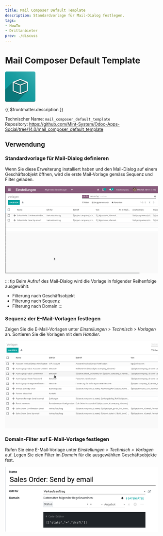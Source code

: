 ```yaml
---
title: Mail Composer Default Template
description: Standardvorlage für Mail-Dialog festlegen.
tags:
- HowTo
- Drittanbieter
prev: ./discuss
---
```

# Mail Composer Default Template
![icon_oms_box](attachments/icon_oms_box.png)

{{ $frontmatter.description }}
 
Technischer Name: `mail_composer_default_template`\
Repository: <https://github.com/Mint-System/Odoo-Apps-Social/tree/14.0/mail_composer_default_template>

## Verwendung

### Standardvorlage für Mail-Dialog definieren

Wenn Sie diese Erweiterung installiert haben und den Mail-Dialog auf einem Geschäftsobjekt öffnen, wird die erste Mail-Vorlage gemäss Sequenz und Filter geladen.

![Mail Composer Default Template](attachments/Mail%20Composer%20Default%20Template.gif)

::: tip
Beim Aufruf des Mail-Dialog wird die Vorlage in folgender Reihenfolge ausgewählt:
* Filterung nach Geschäftsobjekt
* Filterung nach Sequenz
* Filterung nach Domain
:::

### Sequenz der E-Mail-Vorlagen festlegen

Zeigen Sie die E-Mail-Vorlagen unter *Einstellungen > Technisch > Vorlagen* an. Sortieren Sie die Vorlagen mit dem *Handler*.

![Mail Composer Default Template Sequence](attachments/Mail%20Composer%20Default%20Template%20Sequence.gif)

### Domain-Filter auf E-Mail-Vorlage festlegen

Rufen Sie eine E-Mail-Vorlage unter *Einstellungen > Technisch > Vorlagen* auf. Legen Sie eien Filter im *Domain* für die ausgewählten Geschäftsobjekte fest.

![](attachments/Mail%20Composer%20Default%20Template%20Domain.png)